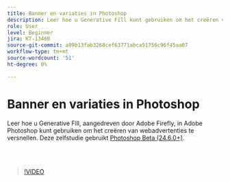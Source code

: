 ```yaml
---
title: Banner en variaties in Photoshop
description: Leer hoe u Generative Fill kunt gebruiken om het creëren van webadvertentiebanners te versnellen
role: User
level: Beginner
jira: KT-13468
source-git-commit: a09b13fab3268cef63771abca51756c96f45aa07
workflow-type: tm+mt
source-wordcount: '51'
ht-degree: 0%

---
```


# Banner en variaties in Photoshop

Leer hoe u Generative Fill, aangedreven door Adobe Firefly, in Adobe Photoshop kunt gebruiken om het creëren van webadvertenties te versnellen. Deze zelfstudie gebruikt [Photoshop Beta (24.6.0+)](https://helpx.adobe.com/x-productkb/global/creative-cloud-beta.html).

<br> 

>[!VIDEO](https://video.tv.adobe.com/v/3420791?quality=12&learn=on&hidetitle=true)
